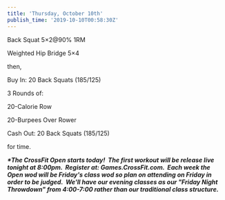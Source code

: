 ```yaml
---
title: 'Thursday, October 10th'
publish_time: '2019-10-10T00:58:30Z'
---
```


Back Squat 5×2\@90% 1RM

Weighted Hip Bridge 5×4

then,

Buy In: 20 Back Squats (185/125)

3 Rounds of:

20-Calorie Row

20-Burpees Over Rower

Cash Out: 20 Back Squats (185/125)

for time.

***\*The CrossFit Open starts today!  The first workout will be release
live tonight at 8:00pm.  Register at: Games.CrossFit.com.  Each week the
Open wod will be Friday's class wod so plan on attending on Friday in
order to be judged.  We'll have our evening classes as our "Friday Night
Throwdown" from 4:00-7:00 rather than our traditional class
structure.***
